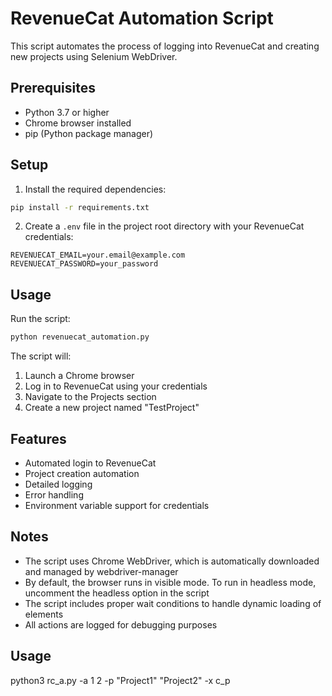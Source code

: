 # RevenueCat Automation Script

This script automates the process of logging into RevenueCat and creating new projects using Selenium WebDriver.

## Prerequisites

- Python 3.7 or higher
- Chrome browser installed
- pip (Python package manager)

## Setup

1. Install the required dependencies:
```bash
pip install -r requirements.txt
```

2. Create a `.env` file in the project root directory with your RevenueCat credentials:
```
REVENUECAT_EMAIL=your.email@example.com
REVENUECAT_PASSWORD=your_password
```

## Usage

Run the script:
```bash
python revenuecat_automation.py
```

The script will:
1. Launch a Chrome browser
2. Log in to RevenueCat using your credentials
3. Navigate to the Projects section
4. Create a new project named "TestProject"

## Features

- Automated login to RevenueCat
- Project creation automation
- Detailed logging
- Error handling
- Environment variable support for credentials

## Notes

- The script uses Chrome WebDriver, which is automatically downloaded and managed by webdriver-manager
- By default, the browser runs in visible mode. To run in headless mode, uncomment the headless option in the script
- The script includes proper wait conditions to handle dynamic loading of elements
- All actions are logged for debugging purposes 

## Usage

python3 rc_a.py -a 1 2 -p "Project1" "Project2" -x c_p